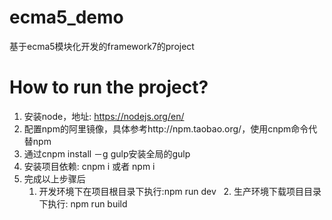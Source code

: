 # ecma5_demo
基于ecma5模块化开发的framework7的project

# How to run the project?

1. 安装node，地址: https://nodejs.org/en/
2. 配置npm的阿里镜像，具体参考http://npm.taobao.org/，使用cnpm命令代替npm
3. 通过cnpm install －g gulp安装全局的gulp
4. 安装项目依赖: cnpm i 或者 npm i
5. 完成以上步骤后
   1. 开发环境下在项目根目录下执行:npm run dev
   2. 生产环境下载项目目录下执行: npm run build
